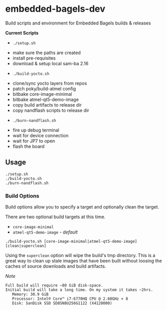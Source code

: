 # embedded-bagels-dev
Build scripts and environment for Embedded Bagels builds &amp; releases

**Current Scripts**

 * `./setup.sh`
  + make sure the paths are created
  + install pre-requisites
  + download & setup local sam-ba 2.16
 * `./build-yocto.sh`
  + clone/sync yocto layers from repos
  + patch poky/build-atmel config
  + bitbake core-image-minimal
  + bitbake atmel-qt5-demo-image
  + copy build artifacts to release dir
  + copy nandflash scripts to release dir
 * `./burn-nandflash.sh`
  + fire up debug terminal
  + wait for device connection
  + wait for JP7 to open
  + flash the board

## Usage
```
./setup.sh
./build-yocto.sh
./burn-nandflash.sh
```

### Build Options

Build options allow you to specify a target and optionally clean the target.

There are two optional build targets at this time.

 * `core-image-minimal`
 * `atmel-qt5-demo-image` - *default*


```
./build-yocto.sh [core-image-minimal|atmel-qt5-demo-image] [clean|superclean]
```

Using the `superclean` option will wipe the build's tmp directory. This is a great way to clean up stale images that have been built without loosing the caches of source downloads and build artifacts.

*Note*
```
Full build will require ~80 GiB disk-space.
Initial build will take a long time. On my system it takes ~2hrs.
   Memory: 30.9 GiB
   Processor: Intel® Core™ i7-6770HQ CPU @ 2.60GHz × 8 
   Disk: SanDisk SSD SD8SN8U256G1122 (X4120000)
```

